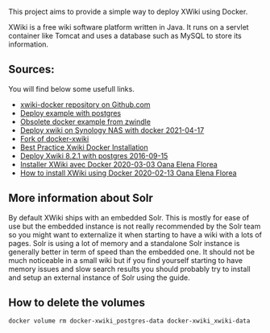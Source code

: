 This project aims to provide a simple way to deploy XWiki using Docker.

XWiki is a free wiki software platform written in Java. It runs on a servlet container like Tomcat and uses a database such as MySQL to store its information.

## Sources:

You will find below some usefull links.
- [xwiki-docker repository on Github.com](https://github.com/xwiki/xwiki-docker/blob/master/README.md)
- [Deploy example with postgres](https://github.com/xwiki/xwiki-docker/blob/master/15/postgres-tomcat/docker-compose.yml)
- [Obsolete docker example from zwindle](https://github.com/zwindler/docker-xwiki)
- [Deploy xwiki on Synology NAS with docker 2021-04-17](https://www.christian-knedel.de/fr/post/2021/april/20210417-docker-xwiki/)
- [Fork of docker-xwiki](https://github.com/kemelinux/docker-xwiki)
- [Best Practice Xwiki Docker Installation](https://forum.xwiki.org/t/best-practice-xwiki-docker-installation/5502)
- [Deploy Xwiki 8.2.1 with postgres 2016-09-15](https://blog.zwindler.fr/2016/09/15/installer-xwiki-8-2-1-avec-docker-compose-en-2-lignes-de-commandes/)
- [Installer XWiki avec Docker 2020-03-03 Oana Elena Florea](https://xwiki.com/fr/Blog/Installer-XWiki-avec-Docker/)
- [How to install XWiki using Docker 2020-02-13 Oana Elena Florea](https://xwiki.com/en/Blog/HowtoinstallXWikiusingDocker/)

## More information about Solr

By default XWiki ships with an embedded Solr. 
This is mostly for ease of use but the embedded instance is not really recommended by the Solr team so you might want to externalize it when starting to have a wiki with a lots of pages. Solr is using a lot of memory and a standalone Solr instance is generally better in term of speed than the embedded one. It should not be much noticeable in a small wiki but if you find yourself starting to have memory issues and slow search results you should probably try to install and setup an external instance of Solr using the guide.

## How to delete the volumes

```bash 
docker volume rm docker-xwiki_postgres-data docker-xwiki_xwiki-data
```